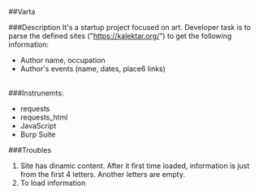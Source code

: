 ##Varta 

###Description
It's a startup project focused on art. Developer task is to parse the defined sites ("https://kalektar.org/") to get the following information:
- Author name, occupation
- Author's events (name, dates, place6 links)
<br><br>

###Instrunemts:
- requests
- requests_html
- JavaScript
- Burp Suite

###Troubles
1. Site has dinamic content. After it first time loaded, information is just from the first 4 letters. Another letters are empty.
2. To load information